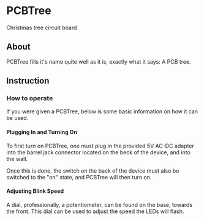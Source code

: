 # PCBTree
Christmas tree circuit board


## About
PCBTree fills it's name quite well as it is, exactly what it says: A PCB tree. 

## Instruction

### How to operate
If you were given a PCBTree, below is some basic information on how it can be used.

#### Plugging In and Turning On
To first turn on PCBTree, one must plug in the provided 5V AC-DC adapter into the barrel jack connector located on the beck of the device, and into the wall. 

Once this is done, the switch on the back of the device must also be switched to the "on" state, and PCBTree will then turn on.

#### Adjusting Blink Speed
A dial, professionally, a potentiometer, can be found on the base, towards the front. This dial can be used to adjust the speed the LEDs will flash.

